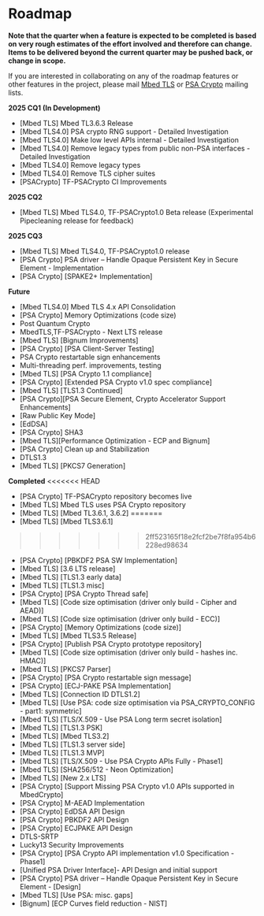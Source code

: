 # Roadmap

**Note that the quarter when a feature is expected to be completed is based on very rough estimates of the effort involved and therefore can change. Items to be delivered beyond the current quarter may be pushed back, or change in scope.**

If you are interested in collaborating on any of the roadmap features or other features in the project, please mail [Mbed TLS](https://lists.trustedfirmware.org/mailman/listinfo/mbed-tls) or [PSA Crypto](https://lists.trustedfirmware.org/mailman/listinfo/psa-crypto) mailing lists.

**2025 CQ1 (In Development)**
* [Mbed TLS] Mbed TL3.6.3 Release 
* [Mbed TLS4.0] PSA crypto RNG support - Detailed Investigation
* [Mbed TLS4.0] Make low level APIs internal - Detailed Investigation
* [Mbed TLS4.0] Remove legacy types from public non-PSA interfaces - Detailed Investigation
* [Mbed TLS4.0] Remove legacy types
* [Mbed TLS4.0] Remove TLS cipher suites 
* [PSACrypto] TF-PSACrypto CI Improvements 

**2025 CQ2**
* [Mbed TLS] Mbed TLS4.0, TF-PSACrypto1.0 Beta release (Experimental Pipecleaning release for feedback)    


**2025 CQ3**
* [Mbed TLS] Mbed TLS4.0, TF-PSACrypto1.0 release
* [PSA Crypto] PSA driver – Handle Opaque Persistent Key in Secure Element - Implementation
* [PSA Crypto] [SPAKE2+ Implementation]
 
**Future**
 * [Mbed TLS4.0] Mbed TLS 4.x API Consolidation 
 * [PSA Crypto] Memory Optimizations (code size)
 * Post Quantum Crypto
 * MbedTLS,TF-PSACrypto - Next LTS release 
 * [Mbed TLS] [Bignum Improvements]
 * [PSA Crypto] [PSA Client-Server Testing] 
 * PSA Crypto restartable sign enhancements
 * Multi-threading perf. improvements, testing
 * [Mbed TLS] [PSA Crypto 1.1 compliance]
 * [PSA Crypto] [Extended PSA Crypto v1.0 spec compliance]
 * [Mbed TLS] [TLS1.3 Continued]
 * [PSA Crypto][PSA Secure Element, Crypto Accelerator Support Enhancements]
 * [Raw Public Key Mode]
 * [EdDSA]
 * [PSA Crypto] SHA3
 * [Mbed TLS][Performance Optimization - ECP and Bignum]
 * [PSA Crypto] Clean up and Stabilization 
 * DTLS1.3 
 * [Mbed TLS] [PKCS7 Generation]


**Completed**
<<<<<<< HEAD
* [PSA Crypto] TF-PSACrypto repository becomes live
* [Mbed TLS] Mbed TLS uses PSA Crypto repository 
* [Mbed TLS] [Mbed TL3.6.1, 3.6.2]
=======
* [Mbed TLS] [Mbed TLS3.6.1]
>>>>>>> 2ff523165f18e2fcf2be7f8fa954b6228ed98634
* [PSA Crypto] [PBKDF2 PSA SW Implementation]
* [Mbed TLS] [3.6 LTS release]
* [Mbed TLS] [TLS1.3 early data] 
* [Mbed TLS] [TLS1.3 misc] 
* [PSA Crypto] [PSA Crypto Thread safe] 
* [Mbed TLS] [Code size optimisation (driver only build - Cipher and AEAD)]
* [Mbed TLS] [Code size optimisation (driver only build - ECC)]
* [PSA Crypto] [Memory Optimizations (code size)]
* [Mbed TLS] [Mbed TLS3.5 Release]
* [PSA Crypto] [Publish PSA Crypto prototype repository]
* [Mbed TLS] [Code size optimisation (driver only build - hashes inc. HMAC)]
* [Mbed TLS] [PKCS7 Parser]
* [PSA Crypto] [PSA Crypto restartable sign message]
* [PSA Crypto] [ECJ-PAKE PSA Implementation]
* [Mbed TLS] [Connection ID DTLS1.2]
* [Mbed TLS] [Use PSA: code size optimisation via PSA_CRYPTO_CONFIG - part1: symmetric]
* [Mbed TLS] [TLS/X.509​ - Use PSA Long term secret isolation]
* [Mbed TLS] [TLS1.3 PSK]
* [Mbed TLS] [Mbed TLS3.2]
* [Mbed TLS] [TLS1.3 server side]
* [Mbed TLS] [TLS1.3 MVP]
* [Mbed TLS] [TLS/X.509​ - Use PSA Crypto APIs Fully​ - Phase1]
* [Mbed TLS] [​SHA256/512 - Neon Optimization]
* [Mbed TLS] [New 2.x LTS]
* [PSA Crypto] [Support Missing PSA Crypto v1.0 APIs supported in MbedCrypto]
* [PSA Crypto]​ M-AEAD Implementation
* [PSA Crypto]​ EdDSA API  Design 
* [PSA Crypto]​ PBKDF2 API  Design 
* [PSA Crypto]​ ECJPAKE API Design  ​
* DTLS-SRTP 
* Lucky13 Security Improvements 
* [PSA Crypto] [PSA Crypto API implementation v1.0 Specification - Phase1]
* [Unified PSA Driver Interface]- API Design and initial support
* [PSA Crypto] PSA driver – Handle Opaque Persistent Key in Secure Element - [Design]
* [Mbed TLS] [Use PSA: misc. gaps]
* [Bignum] [ECP Curves field reduction - NIST]







